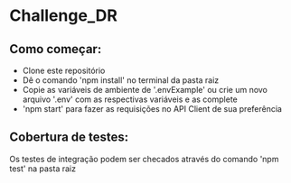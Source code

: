 # Challenge_DR

## Como começar:
- Clone este repositório
- Dê o comando 'npm install' no terminal da pasta raiz
- Copie as variáveis de ambiente de '.envExample' ou crie um novo arquivo '.env' com as respectivas variáveis e as complete
- 'npm start' para fazer as requisições no API Client de sua preferência

## Cobertura de testes:
Os testes de integração podem ser checados através do comando 'npm test' na pasta raiz

